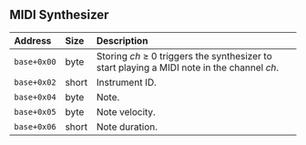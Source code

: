 ## MIDI Synthesizer

| **Address** | **Size** | **Description**                                                                             |
| :---------- | :------- | :------------------------------------------------------------------------------------------ |
| `base+0x00` | byte     | Storing _ch_ ≥ 0 triggers the synthesizer to start playing a MIDI note in the channel _ch_. |
| `base+0x02` | short    | Instrument ID.                                                                              |
| `base+0x04` | byte     | Note.                                                                                       |
| `base+0x05` | byte     | Note velocity.                                                                              |
| `base+0x06` | short    | Note duration.                                                                              |
